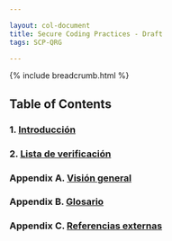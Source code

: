 ```yaml
---

layout: col-document
title: Secure Coding Practices - Draft
tags: SCP-QRG

---
```


{% include breadcrumb.html %}
## Table of Contents

### 1. [Introducción](01-introduction/05-introduction)

### 2. [Lista de verificación](02-checklist/05-checklist)

### Appendix A. [Visión general](03-appendices/03-overview)

### Appendix B. [Glosario](03-appendices/05-glossary)

### Appendix C. [Referencias externas](03-appendices/07-references)

